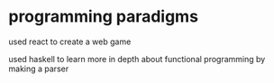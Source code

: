 # programming paradigms

used react to create a web game

used haskell to learn more in depth about functional programming by making a parser
